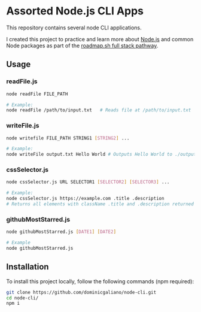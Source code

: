 # Assorted Node.js CLI Apps

This repository contains several node CLI applications.

I created this project to practice and learn more about [Node.js](https://nodejs.org/en) and common Node packages as part of the [roadmap.sh full stack pathway](https://roadmap.sh/full-stack).

## Usage

### readFile.js

```sh
node readFile FILE_PATH

# Example:
node readFile /path/to/input.txt   # Reads file at /path/to/input.txt
```

### writeFile.js

```sh
node writefile FILE_PATH STRING1 [STRING2] ...

# Example:
node writeFile output.txt Hello World # Outputs Hello World to ./output.txt

```

### cssSelector.js

```sh
node cssSelector.js URL SELECTOR1 [SELECTOR2] [SELECTOR3] ...

# Example:
node cssSelector.js https://example.com .title .description
# Returns all elements with className .title and .description returned by http://example.com
```

### githubMostStarred.js

```sh
node githubMostStarred.js [DATE1] [DATE2]

# Example
node githubMostStarred.js
```

## Installation

To install this project locally, follow the following commands (npm required):

```sh
git clone https://github.com/dominicgaliano/node-cli.git
cd node-cli/
npm i
```
